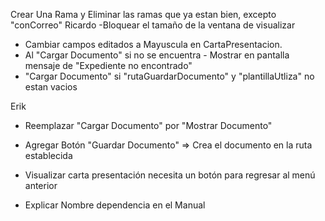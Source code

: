 Crear Una Rama y Eliminar las ramas que ya estan bien, excepto "conCorreo"
Ricardo
-Bloquear el tamaño de la ventana de visualizar
- Cambiar campos editados a Mayuscula en CartaPresentacion.
- Al "Cargar Documento" si no se encuentra - Mostrar en pantalla mensaje de "Expediente no encontrado"
- "Cargar Documento" si "rutaGuardarDocumento" y "plantillaUtliza" no estan vacios

Erik
- Reemplazar "Cargar Documento" por "Mostrar Documento"
- Agregar Botón "Guardar Documento" => Crea el documento en la ruta establecida
- Visualizar carta presentación necesita un botón para regresar al menú anterior

- Explicar Nombre dependencia en el Manual